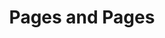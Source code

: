 ---
title: "Pages and Pages"
url: /honolulu/pages-and-pages-rodgers-boulevard-2/
shop: convenience
---